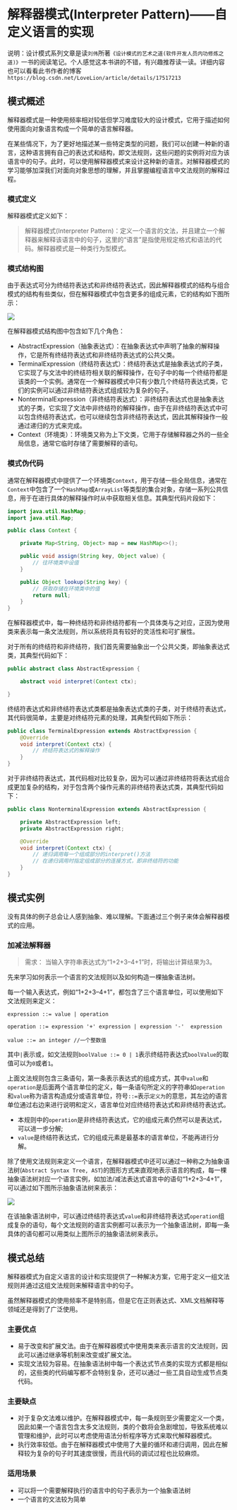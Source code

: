 # 解释器模式(Interpreter Pattern)——自定义语言的实现

说明：设计模式系列文章是读`刘伟`所著`《设计模式的艺术之道(软件开发人员内功修炼之道)》`一书的阅读笔记。个人感觉这本书讲的不错，有兴趣推荐读一读。详细内容也可以看看此书作者的博客`https://blog.csdn.net/LoveLion/article/details/17517213`

## 模式概述

解释器模式是一种使用频率相对较低但学习难度较大的设计模式，它用于描述如何使用面向对象语言构成一个简单的语言解释器。

在某些情况下，为了更好地描述某一些特定类型的问题，我们可以创建一种新的语言，这种语言拥有自己的表达式和结构，即文法规则，这些问题的实例将对应为该语言中的句子。此时，可以使用解释器模式来设计这种新的语言。对解释器模式的学习能够加深我们对面向对象思想的理解，并且掌握编程语言中文法规则的解释过程。

### 模式定义

解释器模式定义如下：

> 解释器模式(Interpreter Pattern)：定义一个语言的文法，并且建立一个解释器来解释该语言中的句子，这里的“语言”是指使用规定格式和语法的代码。解释器模式是一种类行为型模式。

### 模式结构图

由于表达式可分为终结符表达式和非终结符表达式，因此解释器模式的结构与组合模式的结构有些类似，但在解释器模式中包含更多的组成元素，它的结构如下图所示：

![](https://img2020.cnblogs.com/blog/1546632/202111/1546632-20211110151111558-1489644000.png)

在解释器模式结构图中包含如下几个角色：

- AbstractExpression（抽象表达式）：在抽象表达式中声明了抽象的解释操作，它是所有终结符表达式和非终结符表达式的公共父类。
- TerminalExpression（终结符表达式）：终结符表达式是抽象表达式的子类，它实现了与文法中的终结符相关联的解释操作，在句子中的每一个终结符都是该类的一个实例。通常在一个解释器模式中只有少数几个终结符表达式类，它们的实例可以通过非终结符表达式组成较为复杂的句子。
- NonterminalExpression（非终结符表达式）：非终结符表达式也是抽象表达式的子类，它实现了文法中非终结符的解释操作，由于在非终结符表达式中可以包含终结符表达式，也可以继续包含非终结符表达式，因此其解释操作一般通过递归的方式来完成。
- Context（环境类）：环境类又称为上下文类，它用于存储解释器之外的一些全局信息，通常它临时存储了需要解释的语句。

### 模式伪代码

通常在解释器模式中提供了一个环境类`Context`，用于存储一些全局信息，通常在`Context`中包含了一个`HashMap`或`ArrayList`等类型的集合对象，存储一系列公共信息，用于在进行具体的解释操作时从中获取相关信息。其典型代码片段如下：

```java
import java.util.HashMap;
import java.util.Map;

public class Context {

    private Map<String, Object> map = new HashMap<>();

    public void assign(String key, Object value) {
        // 往环境类中设值
    }

    public Object lookup(String key) {
        // 获取存储在环境类中的值
        return null;
    }
}
```

在解释器模式中，每一种终结符和非终结符都有一个具体类与之对应，正因为使用类来表示每一条文法规则，所以系统将具有较好的灵活性和可扩展性。

对于所有的终结符和非终结符，我们首先需要抽象出一个公共父类，即抽象表达式类，其典型代码如下：

```java
public abstract class AbstractExpression {

    abstract void interpret(Context ctx);

}
```

终结符表达式和非终结符表达式类都是抽象表达式类的子类，对于终结符表达式，其代码很简单，主要是对终结符元素的处理，其典型代码如下所示：

```java
public class TerminalExpression extends AbstractExpression {
    @Override
    void interpret(Context ctx) {
        // 终结符表达式的解释操作
    }
}
```

对于非终结符表达式，其代码相对比较复杂，因为可以通过非终结符将表达式组合成更加复杂的结构，对于包含两个操作元素的非终结符表达式类，其典型代码如下：

```java
public class NonterminalExpression extends AbstractExpression {

    private AbstractExpression left;
    private AbstractExpression right;

    @Override
    void interpret(Context ctx) {
        // 递归调用每一个组成部分的interpret()方法
        // 在递归调用时指定组成部分的连接方式，即非终结符的功能
    }
}
```

## 模式实例

没有具体的例子总会让人感到抽象、难以理解。下面通过三个例子来体会解释器模式的应用。

### 加减法解释器

> 需求： 当输入字符串表达式为“1+2+3–4+1”时，将输出计算结果为3。

先来学习如何表示一个语言的文法规则以及如何构造一棵抽象语法树。

每一个输入表达式，例如“1+2+3–4+1”，都包含了三个语言单位，可以使用如下文法规则来定义：

```text
expression ::= value | operation

operation ::= expression '+' expression | expression '-'  expression

value ::= an integer //一个整数值
```

其中`|`表示或，如文法规则`boolValue ::= 0 | 1`表示终结符表达式`boolValue`的取值可以为`0`或者`1`。


上面文法规则包含三条语句，第一条表示表达式的组成方式，其中`value`和`operation`是后面两个语言单位的定义，每一条语句所定义的字符串如`operation`和`value`称为语言构造成分或语言单位，符号`::=`表示`定义为`的意思，其左边的语言单位通过右边来进行说明和定义，语言单位对应终结符表达式和非终结符表达式。

- 本规则中的`operation`是非终结符表达式，它的组成元素仍然可以是表达式，可以进一步分解;
- `value`是终结符表达式，它的组成元素是最基本的语言单位，不能再进行分解。

除了使用文法规则来定义一个语言，在解释器模式中还可以通过一种称之为抽象语法树(`Abstract Syntax Tree, AST`)的图形方式来直观地表示语言的构成，每一棵抽象语法树对应一个语言实例，如加法/减法表达式语言中的语句“1+2+3–4+1”，可以通过如下图所示抽象语法树来表示：

![](https://img2020.cnblogs.com/blog/1546632/202111/1546632-20211110164752865-1754398807.png)

在该抽象语法树中，可以通过终结符表达式`value`和非终结符表达式`operation`组成复杂的语句，每个文法规则的语言实例都可以表示为一个抽象语法树，即每一条具体的语句都可以用类似上图所示的抽象语法树来表示。

## 模式总结

解释器模式为自定义语言的设计和实现提供了一种解决方案，它用于定义一组文法规则并通过这组文法规则来解释语言中的句子。

虽然解释器模式的使用频率不是特别高，但是它在正则表达式、XML文档解释等领域还是得到了广泛使用。

### 主要优点

- 易于改变和扩展文法。由于在解释器模式中使用类来表示语言的文法规则，因此可以通过继承等机制来改变或扩展文法。
- 实现文法较为容易。在抽象语法树中每一个表达式节点类的实现方式都是相似的，这些类的代码编写都不会特别复杂，还可以通过一些工具自动生成节点类代码。

### 主要缺点

- 对于复杂文法难以维护。在解释器模式中，每一条规则至少需要定义一个类，因此如果一个语言包含太多文法规则，类的个数将会急剧增加，导致系统难以管理和维护，此时可以考虑使用语法分析程序等方式来取代解释器模式。
- 执行效率较低。由于在解释器模式中使用了大量的循环和递归调用，因此在解释较为复杂的句子时其速度很慢，而且代码的调试过程也比较麻烦。

### 适用场景

- 可以将一个需要解释执行的语言中的句子表示为一个抽象语法树
- 一个语言的文法较为简单
